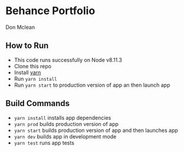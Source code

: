 # Behance Portfolio 
Don Mclean

## How to Run

- This code runs successfully on Node v8.11.3
- Clone this repo
- Install [yarn](https://yarnpkg.com/lang/en/)
- Run `yarn install`
- Run `yarn start` to production version of app an then launch app

## Build Commands

- `yarn install` installs app dependencies
- `yarn prod` builds production version of app
- `yarn start` builds production version of app and then launches app
- `yarn dev` builds app in development mode
- `yarn test` runs app tests